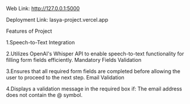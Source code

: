 Web Link: http://127.0.0.1:5000

Deployment Link: lasya-project.vercel.app


Features of Project

1.Speech-to-Text Integration

2.Utilizes OpenAI's Whisper API to enable speech-to-text functionality for filling form fields efficiently.
Mandatory Fields Validation

3.Ensures that all required form fields are completed before allowing the user to proceed to the next step.
Email Validation

4.Displays a validation message in the required box if:
The email address does not contain the @ symbol.
